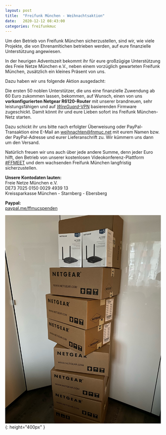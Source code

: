 ```yaml
---
layout: post
title:  "Freifunk München - Weihnachtsaktion"
date:   2020-12-12 08:43:00
categories: freifunkmuc
---
```


Um den Betrieb von Freifunk München sicherzustellen, sind wir, wie viele Projekte, die von Ehrenamltichen betrieben werden, auf eure finanzielle Unterstützung angewiesen.

In der heurigen Adventszeit bekommt ihr für eure großzügige Unterstützung des Freie Netze München e.V., neben einem vorzüglich gewarteten Freifunk München, zusätzlich ein kleines Präsent von uns.

Dazu haben wir uns folgende Aktion ausgedacht:

Die ersten 50 noblen Unterstützer, die uns eine finanzielle Zuwendung ab 60 Euro zukommen lassen, bekommen, auf Wunsch, einen von uns **vorkonfigurierten Netgear R6120-Router** mit unserer brandneuen, sehr leistungsfähigen und auf [_WireGuard_-VPN](https://ffmuc.net/freifunkmuc/2020/12/03/wireguard-firmware/) basierenden Firmware zugeschickt. Damit könnt ihr und eure Lieben sofort ins Freifunk München-Netz starten.

Dazu schickt ihr uns bitte nach erfolgter Überweisung oder PayPal-Transaktion eine E-Mail an [weihnachten@fnmuc.net](mailto:weihnachten@fnmuc.net) mit eurem Namen bzw. der PayPal-Adresse und eurer Lieferanschrift zu. Wir kümmern uns dann um den Versand.

Natürlich freuen wir uns auch über jede andere Summe, denn jeder Euro hilft, den Betrieb von unserer kostenlosen Videokonferenz-Plattform [#FFMEET](https://meet.ffmuc.net/) und dem wachsenden Freifunk München langfristig sicherzustellen.

**Unsere Kontodaten lauten:**<br />
Freie Netze München e.V.<br />
DE73 7025 0150 0029 4939 13<br />
Kreissparkasse München - Starnberg - Ebersberg<br />

**Paypal:**<br />
[paypal.me/ffmucspenden](https://paypal.me/ffmucspenden)

![Netgear R6120](/assets/weihnachtsaktion/router.jpg){: height="400px" }
